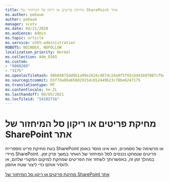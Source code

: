 ```yaml
---
title: מחיקת פריטים או ריקון סל המיחזור של SharePoint אתר
ms.author: pebaum
author: pebaum
manager: scotv
ms.date: 04/21/2020
ms.audience: Admin
ms.topic: article
ms.service: o365-administration
ROBOTS: NOINDEX, NOFOLLOW
localization_priority: Normal
ms.collection: Adm_O365
ms.custom:
- "9000209"
- "3175"
ms.openlocfilehash: 98b04875dd0b1a99e2624cd07dc24a9f5f93cbd43b9f087cfbd9709b39b3c5ff
ms.sourcegitcommit: b5f7da89a650d2915dc652449623c78be6247175
ms.translationtype: MT
ms.contentlocale: he-IL
ms.lasthandoff: 08/05/2021
ms.locfileid: "54102716"
---
```

# <a name="delete-items-or-empty-the-recycle-bin-of-a-sharepoint-site"></a>מחיקת פריטים או ריקון סל המיחזור של SharePoint אתר 

בעת מחיקת פריט מספריית SharePoint או מרשימה של מסמכים, הוא אינו מוסר באופן מיידי SharePoint. פריטים שנמחקו נכנסים לסל המיחזור של האתר במשך פרק זמן. במהלך זמן זה, באפשרותך לשחזר את הפריטים שמחקת למיקום המקורי שלהם, או להסיר אותם כדי ליצור שטח אחסון.

[מחיקת פריטים או ריקון סל המיחזור של SharePoint אתר](https://support.office.com/article/2e713599-d13e-40d6-96dc-66f0a366f74e)